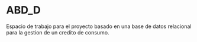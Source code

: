 # ABD_D
Espacio de trabajo para el proyecto basado en una base de datos relacional para la gestion de un credito de consumo.
